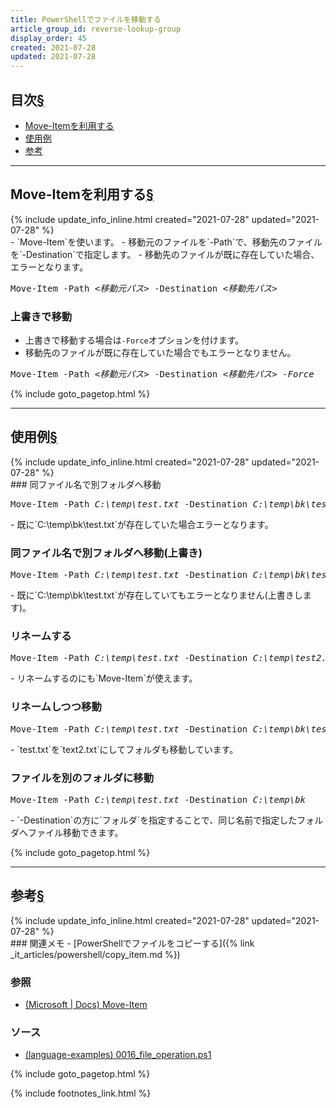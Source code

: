 ```yaml
---
title: PowerShellでファイルを移動する
article_group_id: reverse-lookup-group
display_order: 45
created: 2021-07-28
updated: 2021-07-28
---
```


## <a name="index">目次</a><a class="heading-anchor-permalink" href="#目次">§</a>

<ul id="index_ul">
<li><a href="#Move-Itemを利用する">Move-Itemを利用する</a></li>
<li><a href="#使用例">使用例</a></li>
<li><a href="#参考">参考</a></li>
</ul>

* * *
## <a name="Move-Itemを利用する">Move-Itemを利用する</a><a class="heading-anchor-permalink" href="#Move-Itemを利用する">§</a>
<div class="chapter-updated">{% include update_info_inline.html created="2021-07-28" updated="2021-07-28" %}</div>
- `Move-Item`を使います。  
- 移動元のファイルを`-Path`で、移動先のファイルを`-Destination`で指定します。
- 移動先のファイルが既に存在していた場合、エラーとなります。
<div class="code-box-syntax no-title">
<pre>
Move-Item -Path <em>&lt;移動元パス&gt;</em> -Destination <em class="blue">&lt;移動先パス&gt;</em>
</pre>
</div>

### 上書きで移動
- 上書きで移動する場合は`-Force`オプションを付けます。
- 移動先のファイルが既に存在していた場合でもエラーとなりません。
<div class="code-box-syntax no-title">
<pre>
Move-Item -Path <em>&lt;移動元パス&gt;</em> -Destination <em class="blue">&lt;移動先パス&gt;</em> <em class="orange">-Force</em>
</pre>
</div>

{% include goto_pagetop.html %}

* * *
## <a name="使用例">使用例</a><a class="heading-anchor-permalink" href="#使用例">§</a>
<div class="chapter-updated">{% include update_info_inline.html created="2021-07-28" updated="2021-07-28" %}</div>
### 同ファイル名で別フォルダへ移動
<div class="code-box no-title">
<pre>
Move-Item -Path <em>C:\temp\test.txt</em> -Destination <em class="blue">C:\temp\bk\test.txt</em>
</pre>
</div>
- 既に`C:\temp\bk\test.txt`が存在していた場合エラーとなります。

### 同ファイル名で別フォルダへ移動(上書き)
<div class="code-box no-title">
<pre>
Move-Item -Path <em>C:\temp\test.txt</em> -Destination <em class="blue">C:\temp\bk\test.txt</em> <em class="orange">-Force</em>
</pre>
</div>
- 既に`C:\temp\bk\test.txt`が存在していてもエラーとなりません(上書きします)。

### リネームする
<div class="code-box no-title">
<pre>
Move-Item -Path <em>C:\temp\test.txt</em> -Destination <em class="blue">C:\temp\test2.txt</em>
</pre>
</div>
- リネームするのにも`Move-Item`が使えます。

### リネームしつつ移動
<div class="code-box no-title">
<pre>
Move-Item -Path <em>C:\temp\test.txt</em> -Destination <em class="blue">C:\temp\bk\test2.txt</em>
</pre>
</div>
- `test.txt`を`text2.txt`にしてフォルダも移動しています。

### ファイルを別のフォルダに移動
<div class="code-box no-title">
<pre>
Move-Item -Path <em>C:\temp\test.txt</em> -Destination <em class="blue">C:\temp\bk</em>
</pre>
</div>
- `-Destination`の方に`フォルダ`を指定することで、同じ名前で指定したフォルダへファイル移動できます。

{% include goto_pagetop.html %}

* * *
## <a name="参考">参考</a><a class="heading-anchor-permalink" href="#参考">§</a>
<div class="chapter-updated">{% include update_info_inline.html created="2021-07-28" updated="2021-07-28" %}</div>
### 関連メモ
- [PowerShellでファイルをコピーする]({% link _it_articles/powershell/copy_item.md %})

### 参照
- [(Microsoft \| Docs) Move-Item](https://docs.microsoft.com/en-us/powershell/module/microsoft.powershell.management/move-item)

### ソース
- [(language-examples) 0016_file_operation.ps1](https://github.com/fumokmm/language-examples/blob/main/PowerShell/0016_file_operation.ps1)

{% include goto_pagetop.html %}

{% include footnotes_link.html %}
